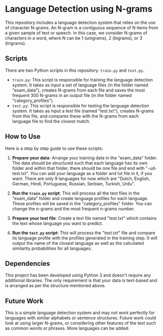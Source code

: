 # Language Detection using N-grams

This repository includes a language detection system that relies on the use of character N-grams. An N-gram is a contiguous sequence of N items from a given sample of text or speech. In this case, we consider N-grams of characters in a word, where N can be 1 (unigrams), 2 (bigrams), or 3 (trigrams).

## Scripts

There are two Python scripts in this repository: `train.py` and `test.py`.

- `train.py`: This script is responsible for training the language detection system. It takes as input a set of language files (in the folder named "exam_data"), creates N-grams from each file and saves the most frequent 300 N-grams in an output file (in the folder named "category_profiles").
- `test.py`: This script is responsible for testing the language detection system. It takes as input a test file (named "test.txt"), creates N-grams from this file, and compares these with the N-grams from each language file to find the closest match.

## How to Use

Here is a step by step guide to use these scripts:

1. **Prepare your data**: Arrange your training data in the "exam_data" folder. The data should be structured such that each language has its own folder and within that folder, there should be one file and end with "-ud-test.txt". You can add your language as a folder and txt file in it, if you want. There are only 9 languages for now which are "Dutch, English, German, Hindi, Portuguese, Russian, Serbian, Turkish, Urdu".

2. **Run the `train.py` script**: This will process all the text files in the "exam_data" folder and create language profiles for each language. These profiles will be saved in the "category_profiles" folder. You can change the n-grams and the most frequent n-grams number.

3. **Prepare your test file**: Create a text file named "test.txt" which contains the text whose language you want to predict.

4. **Run the `test.py` script**: This will process the "test.txt" file and compare its language profile with the profiles generated in the training step. It will output the name of the closest language as well as the calculated similarity probabilities for all languages.

## Dependencies

This project has been developed using Python 3 and doesn't require any additional libraries. The only requirement is that your data is text-based and is arranged as per the structure mentioned above.

## Future Work

This is a simple language detection system and may not work perfectly for languages with similar alphabets or sentence structures. Future work could look at using larger N-grams, or considering other features of the text such as common words or phrases. More languages can be added.